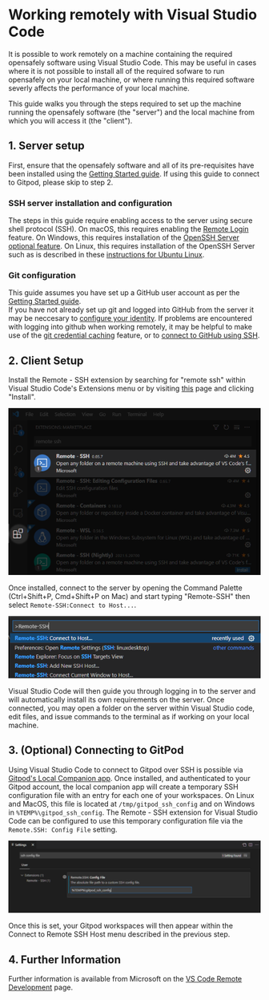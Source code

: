 # Working remotely with Visual Studio Code

It is possible to work remotely on a machine containing the required opensafely software using Visual Studio Code.
This may be useful in cases where it is not possible to install all of the required sofware to run opensafely on your local machine, or where running this required software severly affects the performance of your local machine. 

This guide walks you through the steps required to set up the machine running the opensafely software (the "server") and the local machine from which you will access it (the "client").

## 1. Server setup

First, ensure that the opensafely software and all of its pre-requisites have been installed using the [Getting Started guide](..\getting-started). If using this guide to connect to Gitpod, please skip to step 2.

### SSH server installation and configuration
The steps in this guide require enabling access to the server using secure shell protocol (SSH).
On macOS, this requires enabling the [Remote Login](https://support.apple.com/en-gb/guide/mac-help/mchlp1066/mac) feature. 
On Windows, this requires installation of the [OpenSSH Server optional feature](https://docs.microsoft.com/en-us/windows-server/administration/openssh/openssh_install_firstuse).
On Linux, this requires installation of the OpenSSH Server such as is described in these [instructions for Ubuntu Linux](https://ubuntu.com/server/docs/service-openssh).

### Git configuration
This guide assumes you have set up a GitHub user account as per the [Getting Started guide](../getting-started).  
If you have not already set up git and logged into GitHub from the server it may be neccesary to [configure your identity](https://git-scm.com/book/en/v2/Getting-Started-First-Time-Git-Setup#_your_identity).
If problems are encountered with logging into github when working remotely, it may be helpful to make use of the [git credential caching](https://docs.github.com/en/get-started/getting-started-with-git/caching-your-github-credentials-in-git) feature, or to [connect to GitHub using SSH](https://docs.github.com/en/github/authenticating-to-github/connecting-to-github-with-ssh).


## 2. Client Setup

Install the Remote - SSH extension by searching for "remote ssh" within Visual Studio Code's Extensions menu or by visiting [this](https://marketplace.visualstudio.com/items?itemName=ms-vscode-remote.remote-ssh) page and clicking "Install".

 ![Visual Studio Code Remote Extension](images/vs-code-remote-extension.png "Visual Studio Code Remote Extension")

Once installed, connect to the server by opening the Command Palette (Ctrl+Shift+P, Cmd+Shift+P on Mac) and start typing "Remote-SSH" then select `Remote-SSH:Connect to Host...`.

![Visual Studio Code Connect to Remote SSH Host](images/vs-code-command-palette-remote-ssh-connect.png "Visual Studio Code Connect to Remote SSH Host")


Visual Studio Code will then guide you through logging in to the server and will automatically install its own requirements on the server.
Once connected, you may open a folder on the server within Visual Studio code, edit files, and issue commands to the terminal as if working on your local machine. 

## 3. (Optional) Connecting to GitPod

Using Visual Studio Code to connect to Gitpod over SSH is possible via [Gitpod's Local Companion app](https://www.gitpod.io/blog/local-app#installation). Once installed, and authenticated to your Gitpod account, the local companion app will create a temporary SSH configuration file with an entry for each one of your workspaces. On Linux and MacOS, this file is located at `/tmp/gitpod_ssh_config` and on Windows in `%TEMP%\gitpod_ssh_config`.
The Remote - SSH extension for Visual Studio Code can be configured to use this temporary configuration file via the `Remote.SSH: Config File` setting.

![Visual Studio Code Remote SSH Config File Setting for Gitpod](images/vs_code_gitpod_ssh_config.png "Visual Studio Code Remote SSH Config File Setting for Gitpod")

Once this is set, your Gitpod workspaces will then appear within the Connect to Remote SSH Host menu described in the previous step. 

## 4. Further Information

Further information is available from Microsoft on the [VS Code Remote Development](https://code.visualstudio.com/docs/remote/) page.